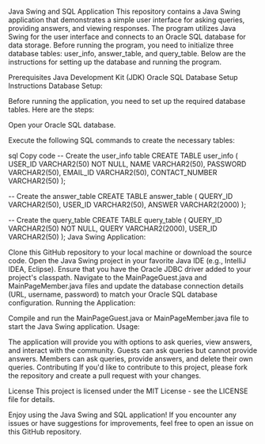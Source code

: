 
Java Swing and SQL Application
This repository contains a Java Swing application that demonstrates a simple user interface for asking queries, providing answers, and viewing responses. The program utilizes Java Swing for the user interface and connects to an Oracle SQL database for data storage. Before running the program, you need to initialize three database tables: user_info, answer_table, and query_table. Below are the instructions for setting up the database and running the program.

Prerequisites
Java Development Kit (JDK)
Oracle SQL Database
Setup Instructions
Database Setup:

Before running the application, you need to set up the required database tables. Here are the steps:

Open your Oracle SQL database.

Execute the following SQL commands to create the necessary tables:

sql
Copy code
-- Create the user_info table
CREATE TABLE user_info (
  USER_ID VARCHAR2(50) NOT NULL,
  NAME VARCHAR2(50),
  PASSWORD VARCHAR2(50),
  EMAIL_ID VARCHAR2(50),
  CONTACT_NUMBER VARCHAR2(50)
);

-- Create the answer_table
CREATE TABLE answer_table (
  QUERY_ID VARCHAR2(50),
  USER_ID VARCHAR2(50),
  ANSWER VARCHAR2(2000)
);

-- Create the query_table
CREATE TABLE query_table (
  QUERY_ID VARCHAR2(50) NOT NULL,
  QUERY VARCHAR2(2000),
  USER_ID VARCHAR2(50)
);
Java Swing Application:

Clone this GitHub repository to your local machine or download the source code.
Open the Java Swing project in your favorite Java IDE (e.g., IntelliJ IDEA, Eclipse).
Ensure that you have the Oracle JDBC driver added to your project's classpath.
Navigate to the MainPageGuest.java and MainPageMember.java files and update the database connection details (URL, username, password) to match your Oracle SQL database configuration.
Running the Application:

Compile and run the MainPageGuest.java or MainPageMember.java file to start the Java Swing application.
Usage:

The application will provide you with options to ask queries, view answers, and interact with the community.
Guests can ask queries but cannot provide answers.
Members can ask queries, provide answers, and delete their own queries.
Contributing
If you'd like to contribute to this project, please fork the repository and create a pull request with your changes.

License
This project is licensed under the MIT License - see the LICENSE file for details.

Enjoy using the Java Swing and SQL application! If you encounter any issues or have suggestions for improvements, feel free to open an issue on this GitHub repository.
